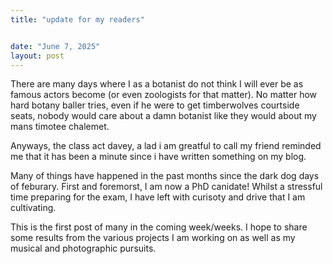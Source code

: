 ```yaml
---
title: "update for my readers"


date: "June 7, 2025"
layout: post
---
```


<script src="{{ site.url }}{{ site.baseurl }}/knitr_files/update_for_readers_files/header-attrs-2.29/header-attrs.js"></script>

<section class="main-content">
<p>There are many days where I as a botanist do not think I will ever be
as famous actors become (or even zoologists for that matter). No matter
how hard botany baller tries, even if he were to get timberwolves
courtside seats, nobody would care about a damn botanist like they would
about my mans timotee chalemet.</p>
<p>Anyways, the class act davey, a lad i am greatful to call my friend
reminded me that it has been a minute since i have written something on
my blog.</p>
<p>Many of things have happened in the past months since the dark dog
days of feburary. First and foremorst, I am now a PhD canidate! Whilst a
stressful time preparing for the exam, I have left with curisoty and
drive that I am cultivating.</p>
<p>This is the first post of many in the coming week/weeks. I hope to
share some results from the various projects I am working on as well as
my musical and photographic pursuits.</p>
</section>
